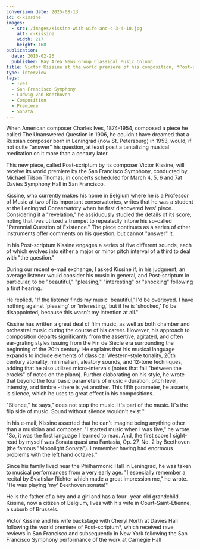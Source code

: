 ```yaml
---
conversion date: 2025-08-13
id: c-kissine
images:
  - src: /images/kissine-with-wife-and-c-3-4-10.jpg
    alt: c-kissine
    width: 217
    height: 168
publication:
  date: 2010-02-26
  publisher: Bay Area News Group Classical Music Column
title: Victor Kissine at the world premiere of his composition, *Post-scriptum*, by the San Francisco Symphony
type: interview
tags:
  - Ives
  - San Francisco Symphony
  - Ludwig van Beethoven
  - Composition
  - Premiere
  - Sonata
---
```

When American composer Charles Ives, 1874-1954, composed a piece he called The Unanswered Question in 1906, he couldn't have dreamed that a Russian composer born in Leningrad (now St. Petersburg) in 1953, would, if not quite "answer" his question, at least posit a tantalizing musical meditation on it more than a century later.

This new piece, called Post-scriptum by its composer Victor Kissine, will receive its world premiere by the San Francisco Symphony, conducted by Michael Tilson Thomas, in concerts scheduled for March 4, 5, 6 and 7at Davies Symphony Hall in San Francisco.

Kissine, who currently makes his home in Belgium where he is a Professor of Music at two of its important conservatories, writes that he was a student at the Leningrad Conservatory when he first discovered Ives' piece. Considering it a "revelation," he assiduously studied the details of its score, noting that Ives utilized a trumpet to repeatedly intone his so-called "Perennial Question of Existence." The piece continues as a series of other instruments offer comments on his question, but cannot "answer" it.

In his Post-scriptum Kissine engages a series of five different sounds, each of which evolves into either a major or minor pitch interval of a third to deal with "the question."

During our recent e-mail exchange, I asked Kissine if, in his judgment, an average listener would consider his music in general, and Post-scriptum in particular, to be "beautiful," "pleasing," "interesting" or "shocking" following a first hearing.

He replied, "If the listener finds my music 'beautiful,' I'd be overjoyed. I have nothing against 'pleasing' or 'interesting,' but if he is 'shocked,' I'd be disappointed, because this wasn't my intention at all."

Kissine has written a great deal of film music, as well as both chamber and orchestral music during the course of his career. However, his approach to composition departs significantly from the assertive, agitated, and often ear-grating styles issuing from the Fin de Siecle era surrounding the beginning of the 20th century. He explains that his musical language expands to include elements of classical Western-style tonality, 20th century atonality, minimalism, aleatory sounds, and 12-tone techniques, adding that he also utilizes micro-intervals (notes that fall "between the cracks" of notes on the piano). Further elaborating on his style, he wrote that beyond the four basic parameters of music - duration, pitch level, intensity, and timbre - there is yet another. This fifth parameter, he asserts, is silence, which he uses to great effect in his compositions.

"Silence," he says," does not stop the music. It's part of the music. It's the flip side of music. Sound without silence wouldn't exist."

In his e-mail, Kissine asserted that he can't imagine being anything other than a musician and composer. "I started music when I was five," he wrote. "So, it was the first language I learned to read. And, the first score I sight-read by myself was Sonata quasi una Fantasia, Op. 27, No. 2 by Beethoven (the famous "Moonlight Sonata"). I remember having had enormous problems with the left hand octaves."

Since his family lived near the Philharmonic Hall in Leningrad, he was taken to musical performances from a very early age. "I especially remember a recital by Sviatislav Richter which made a great impression me," he wrote. "He was playing 'my' Beethoven sonata!"

He is the father of a boy and a girl and has a four -year-old grandchild. Kissine, now a citizen of Belgium, lives with his wife in Court-Saint-Etienne, a suburb of Brussels.

Victor Kissine and his wife backstage with Cheryl North at Davies Hall following the
world premiere of Post-scriptum\*,
which received rave reviews in San Francisco
and subsequently in New York following the San Francisco Symphony performance
of the work at Carnegie Hall
